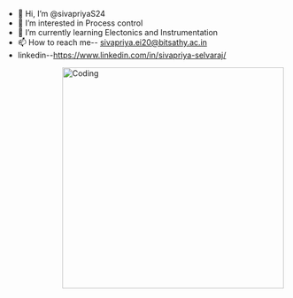 - 👋 Hi, I’m @sivapriyaS24
- 👀 I’m interested in Process control 
- 🌱 I’m currently learning Electonics and Instrumentation 
- 📫 How to reach me-- sivapriya.ei20@bitsathy.ac.in
- linkedin--https://www.linkedin.com/in/sivapriya-selvaraj/
<img align="right" alt="Coding" width="400" src="https://camo.githubusercontent.com/43523b720b2c8151d572270df0e0111bd780defc5340cf49476aa2213dc09605/68747470733a2f2f7777772e71616d61646e6573732e636f6d2f77702d636f6e74656e742f7468656d65732f71616d61646e6573732f646973742f696d616765732f626c6f672d676966732f486972696e672d6d616e616765722d357365632e676966">

<!---
sivapriyaS24/sivapriyaS24 is a ✨ special ✨ repository because its `README.md` (this file) appears on your GitHub profile.
You can click the Preview link to take a look at your changes.
--->

